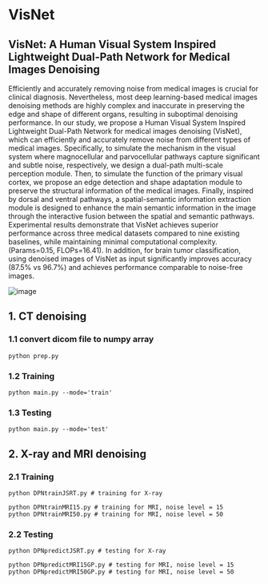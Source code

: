 # VisNet 
## VisNet: A Human Visual System Inspired Lightweight Dual-Path Network for Medical Images Denoising
Efficiently and accurately removing noise from medical images is crucial for clinical diagnosis. Nevertheless, most deep learning-based medical images denoising methods are highly complex and inaccurate in preserving the edge and shape of different organs, resulting in suboptimal denoising performance. In our study, we propose a Human Visual System Inspired Lightweight Dual-Path Network for medical images denoising (VisNet), which can efficiently and accurately remove noise from different types of medical images. Specifically, to simulate the mechanism in the visual system where magnocellular and parvocellular pathways capture significant and subtle noise, respectively, we design a dual-path multi-scale perception module. Then, to simulate the function of the primary visual cortex, we propose an edge detection and shape adaptation module to preserve the structural information of the medical images. Finally, inspired by dorsal and ventral pathways, a spatial-semantic information extraction module is designed to enhance the main semantic information in the image through the interactive fusion between the spatial and semantic pathways. Experimental results demonstrate that VisNet achieves superior performance across three medical datasets compared to nine existing baselines, while maintaining minimal computational complexity. (Params=0.15, FLOPs=16.41). In addition, for brain tumor classification, using denoised images of VisNet as input significantly improves accuracy (87.5% vs 96.7%) and achieves performance comparable to noise-free images.

![image](https://github.com/user-attachments/assets/64c7b0db-6075-4af2-8e41-ca5df0d40b9a)

## 1. CT denoising
### 1.1 convert dicom file to numpy array
```
python prep.py
```
### 1.2 Training
```
python main.py --mode='train'
```
### 1.3 Testing
```
python main.py --mode='test'
```

## 2. X-ray and MRI denoising
### 2.1 Training 
```
python DPNtrainJSRT.py # training for X-ray
```

```
python DPNtrainMRI15.py # training for MRI, noise level = 15
python DPNtrainMRI50.py # training for MRI, noise level = 50
```
### 2.2 Testing 
```
python DPNpredictJSRT.py # testing for X-ray
```
```
python DPNpredictMRI15GP.py # testing for MRI, noise level = 15
python DPNpredictMRI50GP.py # testing for MRI, noise level = 50
```


